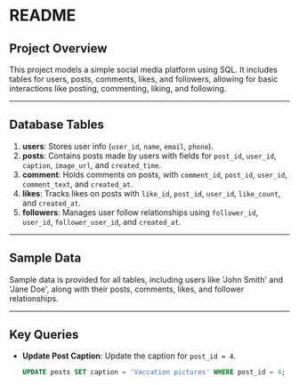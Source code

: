 # README

## Project Overview

This project models a simple social media platform using SQL. It includes tables for users, posts, comments, likes, and followers, allowing for basic interactions like posting, commenting, liking, and following.

---

## Database Tables

1. **users**: Stores user info (`user_id`, `name`, `email`, `phone`).
2. **posts**: Contains posts made by users with fields for `post_id`, `user_id`, `caption`, `image_url`, and `created_time`.
3. **comment**: Holds comments on posts, with `comment_id`, `post_id`, `user_id`, `comment_text`, and `created_at`.
4. **likes**: Tracks likes on posts with `like_id`, `post_id`, `user_id`, `like_count`, and `created_at`.
5. **followers**: Manages user follow relationships using `follower_id`, `user_id`, `follower_user_id`, and `created_at`.

---

## Sample Data

Sample data is provided for all tables, including users like 'John Smith' and 'Jane Doe', along with their posts, comments, likes, and follower relationships.

---

## Key Queries

- **Update Post Caption**: Update the caption for `post_id = 4`.
  
  ```sql
  UPDATE posts SET caption = 'Vaccation pictures' WHERE post_id = 4;
